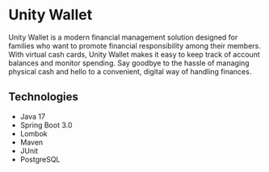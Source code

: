 # Unity Wallet

Unity Wallet is a modern financial management solution designed for families who want to promote financial responsibility among their members. With virtual cash cards, Unity Wallet makes it easy to keep track of account balances and monitor spending. Say goodbye to the hassle of managing physical cash and hello to a convenient, digital way of handling finances.

## Technologies
- Java 17
- Spring Boot 3.0
- Lombok
- Maven
- JUnit
- PostgreSQL